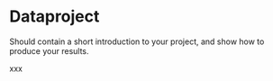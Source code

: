 # Dataproject

Should contain a short introduction to your project, and show how to produce your results.

xxx
